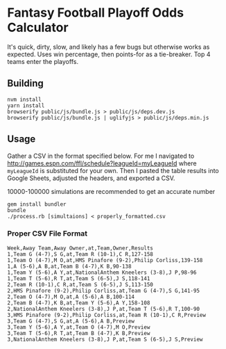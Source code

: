 # Fantasy Football Playoff Odds Calculator

It's quick, dirty, slow, and likely has a few bugs but otherwise works as expected.
Uses win percentage, then points-for as a tie-breaker. Top 4 teams enter
the playoffs.

## Building

```
nvm install
yarn install
browserify public/js/bundle.js > public/js/deps.dev.js
browserify public/js/bundle.js | uglifyjs > public/js/deps.min.js
```

## Usage

Gather a CSV in the format specified below. For me I navigated to http://games.espn.com/ffl/schedule?leagueId=myLeagueId where `myLeagueId` is substituted for your own.
Then I pasted the table results into Google Sheets, adjusted the headers, and exported a CSV.

10000-100000 simulations are recommended to get an accurate number

```
gem install bundler
bundle
./process.rb [simultaions] < properly_formatted.csv
```

### Proper CSV File Format

```csv
Week,Away Team,Away Owner,at,Team,Owner,Results
1,Team G (4-7),S G,at,Team R (10-1),C R,127-158
1,Team O (4-7),M O,at,HMS Pinafore (9-2),Philip Corliss,139-158
1,A (5-6),A B,at,Team B (4-7),K B,90-138
1,Team Y (5-6),A Y,at,NationalAnthem Kneelers (3-8),J P,98-96
1,Team T (5-6),R T,at,Team S (6-5),J S,118-141
2,Team R (10-1),C R,at,Team S (6-5),J S,113-150
2,HMS Pinafore (9-2),Philip Corliss,at,Team G (4-7),S G,141-95
2,Team O (4-7),M O,at,A (5-6),A B,100-114
2,Team B (4-7),K B,at,Team Y (5-6),A Y,158-108
2,NationalAnthem Kneelers (3-8),J P,at,Team T (5-6),R T,100-90
3,HMS Pinafore (9-2),Philip Corliss,at,Team R (10-1),C R,Preview
3,Team G (4-7),S G,at,A (5-6),A B,Preview
3,Team Y (5-6),A Y,at,Team O (4-7),M O,Preview
3,Team T (5-6),R T,at,Team B (4-7),K B,Preview
3,NationalAnthem Kneelers (3-8),J P,at,Team S (6-5),J S,Preview
```
